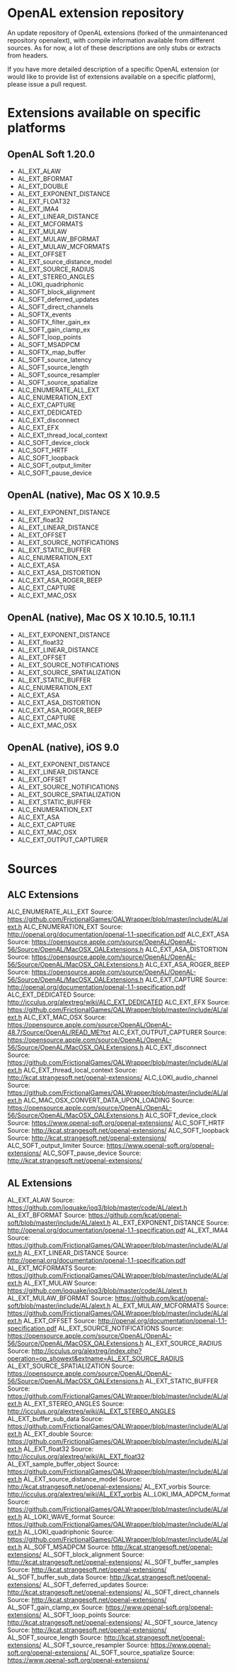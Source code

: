 OpenAL extension repository
===========================

An update repository of OpenAL extensions (forked of the unmaintenanced repository openalext), with compile information available from different sources. As for now, a lot of these descriptions
are only stubs or extracts from headers.

If you have more detailed description of a specific OpenAL extension (or would like to provide
list of extensions available on a specific platform), please issue a pull request.

Extensions available on specific platforms
==========================================

OpenAL Soft 1.20.0
------------------

* AL_EXT_ALAW
* AL_EXT_BFORMAT
* AL_EXT_DOUBLE
* AL_EXT_EXPONENT_DISTANCE
* AL_EXT_FLOAT32
* AL_EXT_IMA4
* AL_EXT_LINEAR_DISTANCE
* AL_EXT_MCFORMATS
* AL_EXT_MULAW
* AL_EXT_MULAW_BFORMAT
* AL_EXT_MULAW_MCFORMATS
* AL_EXT_OFFSET
* AL_EXT_source_distance_model
* AL_EXT_SOURCE_RADIUS
* AL_EXT_STEREO_ANGLES
* AL_LOKI_quadriphonic
* AL_SOFT_block_alignment
* AL_SOFT_deferred_updates
* AL_SOFT_direct_channels
* AL_SOFTX_events
* AL_SOFTX_filter_gain_ex
* AL_SOFT_gain_clamp_ex
* AL_SOFT_loop_points
* AL_SOFT_MSADPCM
* AL_SOFTX_map_buffer
* AL_SOFT_source_latency
* AL_SOFT_source_length
* AL_SOFT_source_resampler
* AL_SOFT_source_spatialize
* ALC_ENUMERATE_ALL_EXT
* ALC_ENUMERATION_EXT
* ALC_EXT_CAPTURE
* ALC_EXT_DEDICATED
* ALC_EXT_disconnect
* ALC_EXT_EFX
* ALC_EXT_thread_local_context
* ALC_SOFT_device_clock
* ALC_SOFT_HRTF
* ALC_SOFT_loopback
* ALC_SOFT_output_limiter
* ALC_SOFT_pause_device

OpenAL (native), Mac OS X 10.9.5
--------------------------------

* AL_EXT_EXPONENT_DISTANCE
* AL_EXT_float32
* AL_EXT_LINEAR_DISTANCE
* AL_EXT_OFFSET
* AL_EXT_SOURCE_NOTIFICATIONS
* AL_EXT_STATIC_BUFFER
* ALC_ENUMERATION_EXT
* ALC_EXT_ASA
* ALC_EXT_ASA_DISTORTION
* ALC_EXT_ASA_ROGER_BEEP
* ALC_EXT_CAPTURE
* ALC_EXT_MAC_OSX

OpenAL (native), Mac OS X 10.10.5, 10.11.1
------------------------------------------

* AL_EXT_EXPONENT_DISTANCE
* AL_EXT_float32
* AL_EXT_LINEAR_DISTANCE
* AL_EXT_OFFSET
* AL_EXT_SOURCE_NOTIFICATIONS
* AL_EXT_SOURCE_SPATIALIZATION
* AL_EXT_STATIC_BUFFER
* ALC_ENUMERATION_EXT
* ALC_EXT_ASA
* ALC_EXT_ASA_DISTORTION
* ALC_EXT_ASA_ROGER_BEEP
* ALC_EXT_CAPTURE
* ALC_EXT_MAC_OSX

OpenAL (native), iOS 9.0
------------------------

* AL_EXT_EXPONENT_DISTANCE
* AL_EXT_LINEAR_DISTANCE
* AL_EXT_OFFSET
* AL_EXT_SOURCE_NOTIFICATIONS
* AL_EXT_SOURCE_SPATIALIZATION
* AL_EXT_STATIC_BUFFER
* ALC_ENUMERATION_EXT
* ALC_EXT_ASA
* ALC_EXT_CAPTURE
* ALC_EXT_MAC_OSX
* ALC_EXT_OUTPUT_CAPTURER

Sources
=======

ALC Extensions
--------------

ALC_ENUMERATE_ALL_EXT                  Source: https://github.com/FrictionalGames/OALWrapper/blob/master/include/AL/alext.h
ALC_ENUMERATION_EXT                    Source: http://openal.org/documentation/openal-1.1-specification.pdf
ALC_EXT_ASA                            Source: https://opensource.apple.com/source/OpenAL/OpenAL-56/Source/OpenAL/MacOSX_OALExtensions.h
ALC_EXT_ASA_DISTORTION                 Source: https://opensource.apple.com/source/OpenAL/OpenAL-56/Source/OpenAL/MacOSX_OALExtensions.h
ALC_EXT_ASA_ROGER_BEEP                 Source: https://opensource.apple.com/source/OpenAL/OpenAL-56/Source/OpenAL/MacOSX_OALExtensions.h
ALC_EXT_CAPTURE                        Source: http://openal.org/documentation/openal-1.1-specification.pdf 
ALC_EXT_DEDICATED                      Source: http://icculus.org/alextreg/wiki/ALC_EXT_DEDICATED 
ALC_EXT_EFX                            Source: https://github.com/FrictionalGames/OALWrapper/blob/master/include/AL/alext.h
ALC_EXT_MAC_OSX                        Source: https://opensource.apple.com/source/OpenAL/OpenAL-48.7/Source/OpenAL/READ_ME?txt
ALC_EXT_OUTPUT_CAPTURER                Source: https://opensource.apple.com/source/OpenAL/OpenAL-56/Source/OpenAL/MacOSX_OALExtensions.h
ALC_EXT_disconnect                     Source: https://github.com/FrictionalGames/OALWrapper/blob/master/include/AL/alext.h
ALC_EXT_thread_local_context           Source: http://kcat.strangesoft.net/openal-extensions/ 
ALC_LOKI_audio_channel                 Source: https://github.com/FrictionalGames/OALWrapper/blob/master/include/AL/alext.h
ALC_MAC_OSX_CONVERT_DATA_UPON_LOADING  Source: https://opensource.apple.com/source/OpenAL/OpenAL-56/Source/OpenAL/MacOSX_OALExtensions.h
ALC_SOFT_device_clock                  Source: https://www.openal-soft.org/openal-extensions/ 
ALC_SOFT_HRTF                          Source: http://kcat.strangesoft.net/openal-extensions/ 
ALC_SOFT_loopback                      Source: http://kcat.strangesoft.net/openal-extensions/ 
ALC_SOFT_output_limiter                Source: https://www.openal-soft.org/openal-extensions/ 
ALC_SOFT_pause_device                  Source: http://kcat.strangesoft.net/openal-extensions/ 

AL Extensions
--------------

AL_EXT_ALAW                            Source: https://github.com/ioquake/ioq3/blob/master/code/AL/alext.h 
AL_EXT_BFORMAT                         Source: https://github.com/kcat/openal-soft/blob/master/include/AL/alext.h
AL_EXT_EXPONENT_DISTANCE               Source: http://openal.org/documentation/openal-1.1-specification.pdf 
AL_EXT_IMA4                            Source: https://github.com/FrictionalGames/OALWrapper/blob/master/include/AL/alext.h
AL_EXT_LINEAR_DISTANCE                 Source: http://openal.org/documentation/openal-1.1-specification.pdf 
AL_EXT_MCFORMATS                       Source: https://github.com/FrictionalGames/OALWrapper/blob/master/include/AL/alext.h
AL_EXT_MULAW                           Source: https://github.com/ioquake/ioq3/blob/master/code/AL/alext.h 
AL_EXT_MULAW_BFORMAT                   Source: https://github.com/kcat/openal-soft/blob/master/include/AL/alext.h
AL_EXT_MULAW_MCFORMATS                 Source: https://github.com/FrictionalGames/OALWrapper/blob/master/include/AL/alext.h
AL_EXT_OFFSET                          Source: http://openal.org/documentation/openal-1.1-specification.pdf 
AL_EXT_SOURCE_NOTIFICATIONS            Source: https://opensource.apple.com/source/OpenAL/OpenAL-56/Source/OpenAL/MacOSX_OALExtensions.h
AL_EXT_SOURCE_RADIUS                   Source: http://icculus.org/alextreg/index.php?operation=op_showext&extname=AL_EXT_SOURCE_RADIUS
AL_EXT_SOURCE_SPATIALIZATION           Source: https://opensource.apple.com/source/OpenAL/OpenAL-56/Source/OpenAL/MacOSX_OALExtensions.h
AL_EXT_STATIC_BUFFER                   Source: https://github.com/FrictionalGames/OALWrapper/blob/master/include/AL/alext.h
AL_EXT_STEREO_ANGLES                   Source: http://icculus.org/alextreg/wiki/AL_EXT_STEREO_ANGLES 
AL_EXT_buffer_sub_data                 Source: https://github.com/FrictionalGames/OALWrapper/blob/master/include/AL/alext.h
AL_EXT_double                          Source: https://github.com/FrictionalGames/OALWrapper/blob/master/include/AL/alext.h
AL_EXT_float32                         Source: http://icculus.org/alextreg/wiki/AL_EXT_float32 
AL_EXT_sample_buffer_object            Source: https://github.com/FrictionalGames/OALWrapper/blob/master/include/AL/alext.h
AL_EXT_source_distance_model           Source: http://kcat.strangesoft.net/openal-extensions/ 
AL_EXT_vorbis                          Source: http://icculus.org/alextreg/wiki/AL_EXT_vorbis 
AL_LOKI_IMA_ADPCM_format               Source: https://github.com/FrictionalGames/OALWrapper/blob/master/include/AL/alext.h
AL_LOKI_WAVE_format                    Source: https://github.com/FrictionalGames/OALWrapper/blob/master/include/AL/alext.h
AL_LOKI_quadriphonic                   Source: https://github.com/FrictionalGames/OALWrapper/blob/master/include/AL/alext.h
AL_SOFT_MSADPCM                        Source: http://kcat.strangesoft.net/openal-extensions/ 
AL_SOFT_block_alignment                Source: http://kcat.strangesoft.net/openal-extensions/ 
AL_SOFT_buffer_samples                 Source: http://kcat.strangesoft.net/openal-extensions/ 
AL_SOFT_buffer_sub_data                Source: http://kcat.strangesoft.net/openal-extensions/ 
AL_SOFT_deferred_updates               Source: http://kcat.strangesoft.net/openal-extensions/ 
AL_SOFT_direct_channels                Source: http://kcat.strangesoft.net/openal-extensions/ 
AL_SOFT_gain_clamp_ex                  Source: https://www.openal-soft.org/openal-extensions/ 
AL_SOFT_loop_points                    Source: http://kcat.strangesoft.net/openal-extensions/ 
AL_SOFT_source_latency                 Source: http://kcat.strangesoft.net/openal-extensions/ 
AL_SOFT_source_length                  Source: http://kcat.strangesoft.net/openal-extensions/ 
AL_SOFT_source_resampler               Source: https://www.openal-soft.org/openal-extensions/ 
AL_SOFT_source_spatialize              Source: https://www.openal-soft.org/openal-extensions/ 
